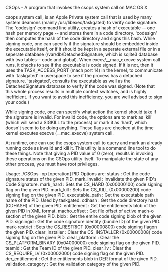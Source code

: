 CSOps - A program that invokes the csops system call on MAC OS X

csops system call, is an Apple Private system call that is used by many system deamons (mainly /usr/libexec/taskgated) to verify code signature. The 'codesign' command line utility, creates a hash of executable -- one hash per memory page -- and stores them in a code directory. 'codesign' then computes the hash of the code directory and signs this hash. While signing code, one can specify if the signature should be embedded inside the executable itself, or if it should be kept in a seperate external file or in a seperate database (/var/db/DetachedSignature, which is  sqlite3 database with two tables-- code and global). When execv/__mac_execve system call runs, it checks to see if the executable is code signed. If it is not, then it uses the TASK_ACCESS_PORT (mach port 14) in the kernel, to communicate with 'taskgated' in userspace to see if the process has a detached signature. 'taskgated', consults the executable as well as the DetachedSignature database to verify if the code was signed. (Note that this whole process results in multiple context switches, and is highly inefficient. If you want to avoid this inefficiency, you are well advised to sign your code.)

While signing code, one can specify what action the kernel should take if the signature is invalid. For invalid code, the options are to mark as 'kill' (which will send a SIGKILL to the process) or mark it as 'hard', which doesn't seem to be doing anything. These flags are checked at the time kernel executes execve (__mac_execve) system call. 

At runtime, one can use the csops system call to query and mark an already running code as invalid and kill it. This utility is a command line tool to do these things. Note that giving a PID value of 0 (zero), results in invoking these operations on the CSOps utility itself. To manipulate the state of any other process, you must have root privileges.

Usage: ./CSOps -op [operation] PID
Options are:
	status                  : Get the code signature status of the given PID.
	mark_invalid            : Invalidate the given PID's Code Signature.
	mark_hard               : Sets the CS_HARD (0x00000100) code signing flag on the given PID.
	mark_kill               : Sets the CS_KILL (0x00000200) code signing flag on the given PID.
	executable_path         : Get the executable path name of the PID. Used by taskgated.
	cdhash                  : Get the code directory hash (CDHASH) of the given PID.
	entitlement             : Get the entitlements blob of the given PID in XML format.
	macho_offset            : Get file offset of active mach-o section of the given PID.
	blob                    : Get the entire code signing blob of the given PID.
	signingid               : Get the code signature identity (bundle ID) of the given PID.
	mark-restrict           : Sets the CS_RESTRICT (0x00000800) code signing flagon the given PID.
	clear_installer         : Clear the CS_INSTALLER (0x00000008) code signing flag on the given PID.
	clear_platform          : Clear the CS_PLATFORM_BINARY (0x04000000) code signing flag on the given PID.
	teamid                  : Get the Team ID of the given PID.
	clear_lv                : Clear the CS_REQUIRE_LV (0x00002000) code signing flag on the given PID.
	der_entitlement         : Get the entitlements blob in DER format of the given PID.
	validation_category     : Get the validation category of the given PID.
